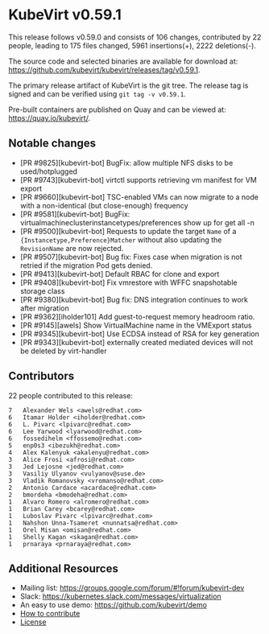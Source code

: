 KubeVirt v0.59.1
================

This release follows v0.59.0 and consists of 106 changes, contributed by 22 people, leading to 175 files changed, 5961 insertions(+), 2222 deletions(-).

The source code and selected binaries are available for download at: https://github.com/kubevirt/kubevirt/releases/tag/v0.59.1.

The primary release artifact of KubeVirt is the git tree. The release tag is
signed and can be verified using `git tag -v v0.59.1`.

Pre-built containers are published on Quay and can be viewed at: <https://quay.io/kubevirt/>.

Notable changes
---------------

- [PR #9825][kubevirt-bot] BugFix: allow multiple NFS disks to be used/hotplugged
- [PR #9743][kubevirt-bot] virtctl supports retrieving vm manifest for VM export
- [PR #9660][kubevirt-bot] TSC-enabled VMs can now migrate to a node with a non-identical (but close-enough) frequency
- [PR #9581][kubevirt-bot] BugFix: virtualmachineclusterinstancetypes/preferences show up for get all -n <namespace>
- [PR #9500][kubevirt-bot] Requests to update the target `Name` of a `{Instancetype,Preference}Matcher` without also updating the `RevisionName` are now rejected.
- [PR #9507][kubevirt-bot] Bug fix: Fixes case when migration is not retried if the migration Pod gets denied.
- [PR #9413][kubevirt-bot] Default RBAC for clone and export
- [PR #9408][kubevirt-bot] Fix vmrestore with WFFC snapshotable storage class
- [PR #9380][kubevirt-bot] Bug fix: DNS integration continues to work after migration
- [PR #9362][iholder101] Add guest-to-request memory headroom ratio.
- [PR #9145][awels] Show VirtualMachine name in the VMExport status
- [PR #9345][kubevirt-bot] Use ECDSA instead of RSA for key generation
- [PR #9343][kubevirt-bot] externally created mediated devices will not be deleted by virt-handler

Contributors
------------
22 people contributed to this release:

```
7	Alexander Wels <awels@redhat.com>
6	Itamar Holder <iholder@redhat.com>
6	L. Pivarc <lpivarc@redhat.com>
6	Lee Yarwood <lyarwood@redhat.com>
6	fossedihelm <ffossemo@redhat.com>
5	enp0s3 <ibezukh@redhat.com>
4	Alex Kalenyuk <akalenyu@redhat.com>
3	Alice Frosi <afrosi@redhat.com>
3	Jed Lejosne <jed@redhat.com>
3	Vasiliy Ulyanov <vulyanov@suse.de>
3	Vladik Romanovsky <vromanso@redhat.com>
2	Antonio Cardace <acardace@redhat.com>
2	bmordeha <bmodeha@redhat.com>
1	Alvaro Romero <alromero@redhat.com>
1	Brian Carey <bcarey@redhat.com>
1	Luboslav Pivarc <lpivarc@redhat.com>
1	Nahshon Unna-Tsameret <nunnatsa@redhat.com>
1	Orel Misan <omisan@redhat.com>
1	Shelly Kagan <skagan@redhat.com>
1	prnaraya <prnaraya@redhat.com>
```

Additional Resources
--------------------

- Mailing list: <https://groups.google.com/forum/#!forum/kubevirt-dev>
- Slack: <https://kubernetes.slack.com/messages/virtualization>
- An easy to use demo: <https://github.com/kubevirt/demo>
- [How to contribute][contributing]
- [License][license]

[contributing]: https://github.com/kubevirt/kubevirt/blob/main/CONTRIBUTING.md
[license]: https://github.com/kubevirt/kubevirt/blob/main/LICENSE
